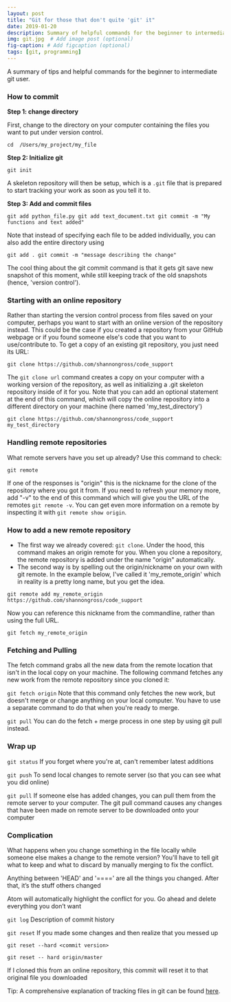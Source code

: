 ```yaml
---
layout: post
title: "Git for those that don't quite 'git' it"
date: 2019-01-20
description: Summary of helpful commands for the beginner to intermediate git user.
img: git.jpg  # Add image post (optional)
fig-caption: # Add figcaption (optional)
tags: [git, programming]
---
```


A summary of tips and helpful commands for the beginner to intermediate git user.

### How to commit
__Step 1: change directory__

First, change to the directory on your computer containing the files you want to put under version control.

``cd  /Users/my_project/my_file``

__Step 2: Initialize git__

``git init``

A skeleton repository will then be setup, which is a ``.git`` file that is prepared to start tracking your work as soon as you tell it to.

__Step 3: Add and commit files__

``git add python_file.py git add text_document.txt git commit -m "My functions and text added"``

Note that instead of specifying each file to be added individually, you can also add the entire directory using

``git add . git commit -m "message describing the change"``

The cool thing about the git commit command is that it gets git save new snapshot of this moment, while still keeping track of the old snapshots (hence, 'version control').

### Starting with an online repository
Rather than starting the version control process from files saved on your computer, perhaps you want to start with an online version of the repository instead. This could be the case if you created a repository from your GitHub webpage or if you found someone else's code that you want to use/contribute to. To get a copy of an existing git repository, you just need its URL:

``git clone https://github.com/shannongross/code_support``

The ``git clone url`` command creates a copy on your computer with a working version of the repository, as well as initializing a .git skeleton repository inside of it for you. Note that you can add an optional statement at the end of this command, which will copy the online repository into a different directory on your machine (here named 'my_test_directory')

``git clone https://github.com/shannongross/code_support my_test_directory``

### Handling remote repositories
What remote servers have you set up already? Use this command to check:

``git remote``

If one of the responses is "origin" this is the nickname for the clone of the repository where you got it from. If you need to refresh your memory more, add "-v" to the end of this command which will give you the URL of the remotes ``git remote -v``. You can get even more information on a remote by inspecting it with ``git remote show origin``.

### How to add a new remote repository
- The first way we already covered: ``git clone``. Under the hood, this command makes an origin remote for you. When you clone a repository, the remote repository is added under the name "origin" automatically.
- The second way is by spelling out the origin/nickname
on your own with git remote. In the example below, I've called it 'my_remote_origin' which in reality is a pretty long name, but you get the idea.

``git remote add my_remote_origin https://github.com/shannongross/code_support``

Now you can reference this nickname from the commandline, rather than using the full URL.

``git fetch my_remote_origin``

### Fetching and Pulling
The fetch command grabs all the new data from the remote location that isn't in the local copy on your machine. The following command fetches any new work from the remote repository since you cloned it:

``git fetch origin``
Note that this command only fetches the new work, but doesn't merge or change anything on your local computer. You have to use a separate command to do that when you're ready to merge.

``git pull``
You can do the fetch + merge process in one step by using git pull instead.

### Wrap up
``git status`` If you forget where you're at, can't remember latest additions

``git push`` To send local changes to remote server (so that you can see what you did online)

``git pull``   If someone else has added changes, you can pull them from the remote server to your computer. The git pull command causes any changes that have been made on remote server to be downloaded onto your computer

### Complication
What happens when you change something in the file locally while someone else makes a change to the remote version? You'll have to tell git what to keep and what to discard by manually merging to fix the conflict.

Anything between 'HEAD' and '====' are all the things you changed. After that, it’s the stuff others changed

Atom will automatically highlight the conflict for you. Go ahead and delete everything you don’t want

``git log``   Description of commit history

``git reset``   If you made some changes and then realize that you messed up

``git reset --hard <commit version>``

``git reset -- hard origin/master``

If I cloned this from an online repository, this commit will reset it to that original file you downloaded

Tip: A comprehensive explanation of tracking files in git can be found [here](https://git-scm.com/book/en/v2/Git-Basics-Recording-Changes-to-the-Repository).
